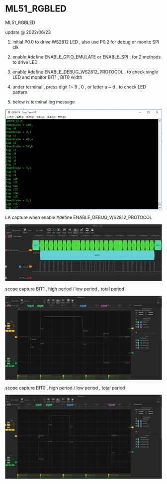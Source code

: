 # ML51_RGBLED
 ML51_RGBLED

update @ 2022/06/23

1. initial P0.0 to drive WS2812 LED , also use P0.2 for debug or monito SPI clk

2. enable #define ENABLE_GPIO_EMULATE or ENABLE_SPI , for 2 methods to drive LED

3. enable #define ENABLE_DEBUG_WS2812_PROTOCOL , to check single LED and monitor BIT1 , BIT0 width

4. under terminal , press digit 1~ 9 , 0 , or letter a ~ d , to check LED pattern

5. below is terminal log message

![image](https://github.com/released/ML51_RGBLED/blob/main/log.jpg)

LA capture when enable #define ENABLE_DEBUG_WS2812_PROTOCOL 

![image](https://github.com/released/ML51_RGBLED/blob/main/GPIO_EMULATE_ONE_LED_LA.jpg)

scope capture BIT1 , high period / low period , total period

![image](https://github.com/released/ML51_RGBLED/blob/main/GPIO_EMULATE_ONE_LED_high.jpg)

scope capture BIT0 , high period / low period , total period

![image](https://github.com/released/ML51_RGBLED/blob/main/GPIO_EMULATE_ONE_LED_low.jpg)

